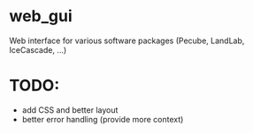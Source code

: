 # web_gui

Web interface for various software packages (Pecube, LandLab, IceCascade, ...)

# TODO:
- add CSS and better layout
- better error handling (provide more context)
